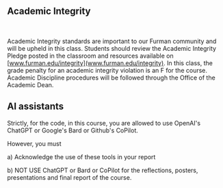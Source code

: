 
## Academic Integrity

<br/>


Academic Integrity standards are important to our Furman community and will be upheld in this class. Students should review the Academic Integrity Pledge posted in the classroom and resources available on [www.furman.edu/integrity](www.furman.edu/integrity). In this class, the grade penalty for an academic integrity violation is an F for the course. Academic Discipline procedures will be followed through the Office of the Academic Dean.

## AI assistants 

Strictly, for the code, in this course, you are allowed to use OpenAI's ChatGPT or Google's Bard or Github's CoPilot. 

However, you must 

a) Acknowledge the use of these tools in your report

b) NOT USE ChatGPT or Bard or CoPilot for the reflections, posters, presentations and final report of the course. 

